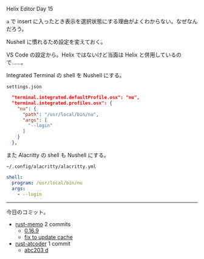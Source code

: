 Helix Editor Day 15

`a` で insert に入ったとき表示を選択状態にする理由がよくわからない。なぜなんだろう。

Nushell に慣れるため設定を変えておく。

VS Code の設定から。Helix ではないけど当面は Helix と併用しているので……。

Integrated Terminal の shell を Nushell にする。

`settings.json`

```json
  "terminal.integrated.defaultProfile.osx": "nu",
  "terminal.integrated.profiles.osx": {
    "nu": {
      "path": "/usr/local/bin/nu",
      "args": [
        "--login"
      ]
    }
  },
```

また Alacritty の shell も Nushell にする。

`~/.config/alacritty/alacritty.yml`

```yaml
shell:
  program: /usr/local/bin/nu
  args:
    - --login
```

---

今日のコミット。

- [rust-memo](https://github.com/bouzuya/rust-memo) 2 commits
  - [0.16.9](https://github.com/bouzuya/rust-memo/commit/cb1f99e2502473f131dafd1137bc4e77bb35de5d)
  - [fix to update cache](https://github.com/bouzuya/rust-memo/commit/cc37b4a2854edfaf27cf663899ec66339a1d385e)
- [rust-atcoder](https://github.com/bouzuya/rust-atcoder) 1 commit
  - [abc203 d](https://github.com/bouzuya/rust-atcoder/commit/ba8072c4e4179da164903aa598bff38a9e6cf907)
